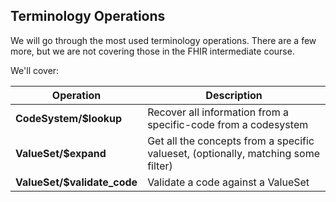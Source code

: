 ## Terminology Operations
We will go through the most used terminology operations. There are a few more, but we are not covering those in the FHIR intermediate course.

We'll cover:

| Operation                    | Description |
|------------------------------|-------------|
| **CodeSystem/$lookup**       | Recover all information from a specific-code from a codesystem |
| **ValueSet/$expand**         | Get all the concepts from a specific valueset, (optionally, matching some filter) |
| **ValueSet/$validate_code**  | Validate a code against a ValueSet                                |
